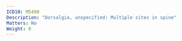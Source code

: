```yaml
---
ICD10: M5490
Description: "Dorsalgia, unspecified: Multiple sites in spine"
Matters: No
Weight: 0
---
```

